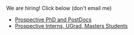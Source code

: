 <span class="applyheading">
  We are hiring!  Click below (don't email me)
</span>
  

* [Prospective PhD and PostDocs](./apply)
* [Prospective Interns, UGrad, Masters Students](https://docs.google.com/forms/d/1-s1SwcpY0WBnRrzlrQfSrcxSCeOAymOHfU-sHroUXfU/viewform)

